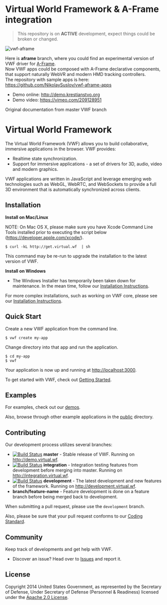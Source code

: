 # Virtual World Framework & A-Frame integration

> This repository is on **ACTIVE** development, expect things could be broken or changed.

![vwf-aframe](https://krestianstvo.org/books/images/vwf-aframe.jpg)

Here is **aframe** branch, where you could find an experimental version of VWF driver for [A-Frame](https://aframe.io/).  
Now VWF apps could be composed with A-Frame declarative components, that support naturally WebVR and modern HMD tracking controllers.  
The repository with sample apps is here: https://github.com/NikolaySuslov/vwf-aframe-apps 
- Demo online: http://demo.krestianstvo.org 
- Demo video: https://vimeo.com/209128951


Original documentation from master VWF branch
# Virtual World Framework

The Virtual World Framework (VWF) allows you to build collaborative, immersive applications in the browser. VWF provides:

- Realtime state synchronization.
- Support for immersive applications - a set of drivers for 3D, audio, video and modern graphics.

VWF applications are written in JavaScript and leverage emerging web technologies such as WebGL, WebRTC, and WebSockets to provide a full 3D environment that is automatically synchronized across clients.

## Installation

**Install on Mac/Linux**

NOTE: On Mac OS X, please make sure you have Xcode Command Line Tools installed prior to executing the script below (https://developer.apple.com/xcode/).

```
$ curl -kL http://get.virtual.wf  | sh
```

This command may be re-run to upgrade the installation to the latest version of VWF.

**Install on Windows**

<!-- - Download and run the [VWF Windows Installer](http://download.virtualworldframework.com/files/VWF_Windows_Install.exe). -->

- The Windows Installer has temporarily been taken down for maintenance.  In the mean time, follow our [Installation Instructions](http://virtual.wf/documentation.html#install).

For more complex installations, such as working on VWF core, please see our [Installation Instructions](http://virtual.wf/documentation.html#install).

## Quick Start 

Create a new VWF application from the command line.

```
$ vwf create my-app
```

Change directory into that app and run the application.

```
$ cd my-app
$ vwf
```

Your application is now up and running at [http://localhost:3000](http://localhost:3000).

To get started with VWF, check out [Getting Started](http://virtual.wf/getting_started.html).

## Examples

For examples, check out our [demos](http://virtual.wf/demos.html).

Also, browse through other example applications in the [public](https://github.com/virtual-world-framework/vwf/tree/master/public) directory.

## Contributing

Our development process utilizes several branches:

* [![Build Status](http://jenkins.virtualworldframework.com/job/Master/badge/icon)](http://jenkins.virtualworldframework.com/job/Master/) **master** - Stable release of VWF. Running on http://demo.virtual.wf.
* [![Build Status](http://jenkins.virtualworldframework.com/job/Integration/badge/icon)](http://jenkins.virtualworldframework.com/job/Integration/) **integration** - Integration testing features from development before merging into master. Running on http://integration.virtual.wf.
* [![Build Status](http://jenkins.virtualworldframework.com/job/Development/badge/icon)](http://jenkins.virtualworldframework.com/job/Development/) **development** - The latest development and new features of the framework. Running on http://development.virtual.wf.
* **branch/feature-name**   - Feature development is done on a feature branch before being merged back to development.

When submitting a pull request, please use the `development` branch.

Also, please be sure that your pull request conforms to our [Coding Standard](http://redmine.virtualworldframework.com/projects/vwf/wiki/JavaScript_Coding_Standard).

## Community

Keep track of developments and get help with VWF.

- Discover an issue? Head over to [Issues](https://github.com/virtual-world-framework/vwf/issues) and report it.

## License

Copyright 2014 United States Government, as represented by the Secretary of Defense, Under Secretary of Defense (Personnel & Readiness) licensed under the [Apache 2.0 License](https://github.com/virtual-world-framework/vwf/blob/master/LICENSE).
